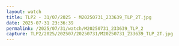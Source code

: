 ```yaml
---
layout: watch
title: TLP2 - 31/07/2025 - M20250731_233639_TLP_2T.jpg
date: 2025-07-31 23:36:39
permalink: /2025/07/31/watch/M20250731_233639_TLP_2
capture: TLP2/2025/202507/20250731/M20250731_233639_TLP_2T.jpg
---
```

